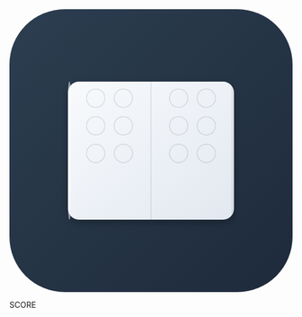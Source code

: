 <svg xmlns="http://www.w3.org/2000/svg" viewBox="0 0 1024 1024">
  <!-- Background with rounded corners -->
  <defs>
    <!-- Gradients -->
    <linearGradient id="bgGradient" x1="0%" y1="0%" x2="100%" y2="100%">
      <stop offset="0%" style="stop-color:#2C3E50"/>
      <stop offset="100%" style="stop-color:#1E2A3B"/>
    </linearGradient>
    <linearGradient id="tileGradient" x1="0%" y1="0%" x2="100%" y2="100%">
      <stop offset="0%" style="stop-color:#f8fafc"/>
      <stop offset="100%" style="stop-color:#e2e8f0"/>
    </linearGradient>
    <!-- Drop shadow for the tile -->
    <filter id="dropShadow" x="-20%" y="-20%" width="140%" height="140%">
      <feGaussianBlur in="SourceAlpha" stdDeviation="15"/>
      <feOffset dx="0" dy="10"/>
      <feComponentTransfer>
        <feFuncA type="linear" slope="0.3"/>
      </feComponentTransfer>
      <feMerge>
        <feMergeNode/>
        <feMergeNode in="SourceGraphic"/>
      </feMerge>
    </filter>
    <!-- Inner shadow for dots -->
    <filter id="innerShadow">
      <feGaussianBlur in="SourceAlpha" stdDeviation="2"/>
      <feOffset dx="0" dy="1"/>
      <feComposite in2="SourceAlpha" operator="arithmetic" k2="-1" k3="1"/>
      <feColorMatrix type="matrix" values="0 0 0 0 0   0 0 0 0 0   0 0 0 0 0  0 0 0 0.5 0"/>
    </filter>
  </defs>

  <!-- App background -->
  <rect width="1024" height="1024" fill="url(#bgGradient)" rx="200" ry="200"/>
  
  <!-- Domino tile with gradient and shadow -->
  <rect x="212" y="262" width="600" height="500" fill="url(#tileGradient)" rx="40" ry="40" filter="url(#dropShadow)"/>
  
  <!-- Left edge highlight -->
  <rect x="212" y="262" width="10" height="500" fill="white" rx="40" ry="40" opacity="0.5"/>
  
  <!-- Right edge shadow -->
  <rect x="802" y="262" width="10" height="500" fill="black" rx="40" ry="40" opacity="0.05"/>
  
  <!-- Dividing line with shadow -->
  <line x1="512" y1="262" x2="512" y2="762" stroke="#2C3E50" stroke-width="2" opacity="0.2"/>
  
  <!-- Left side dots (6) with inner shadow -->
  <circle cx="312" cy="322" r="35" fill="#2C3E50" filter="url(#innerShadow)"/>
  <circle cx="412" cy="322" r="35" fill="#2C3E50" filter="url(#innerShadow)"/>
  <circle cx="312" cy="422" r="35" fill="#2C3E50" filter="url(#innerShadow)"/>
  <circle cx="412" cy="422" r="35" fill="#2C3E50" filter="url(#innerShadow)"/>
  <circle cx="312" cy="522" r="35" fill="#2C3E50" filter="url(#innerShadow)"/>
  <circle cx="412" cy="522" r="35" fill="#2C3E50" filter="url(#innerShadow)"/>
  
  <!-- Right side dots (6) with inner shadow -->
  <circle cx="612" cy="322" r="35" fill="#2C3E50" filter="url(#innerShadow)"/>
  <circle cx="712" cy="322" r="35" fill="#2C3E50" filter="url(#innerShadow)"/>
  <circle cx="612" cy="422" r="35" fill="#2C3E50" filter="url(#innerShadow)"/>
  <circle cx="712" cy="422" r="35" fill="#2C3E50" filter="url(#innerShadow)"/>
  <circle cx="612" cy="522" r="35" fill="#2C3E50" filter="url(#innerShadow)"/>
  <circle cx="712" cy="522" r="35" fill="#2C3E50" filter="url(#innerShadow)"/>
  
  <!-- Score text with modern style -->
  <text x="512" y="900" fill="#ECF0F1" font-family="Inter, Arial" font-size="120" text-anchor="middle" font-weight="bold" letter-spacing="2">SCORE</text>
</svg>